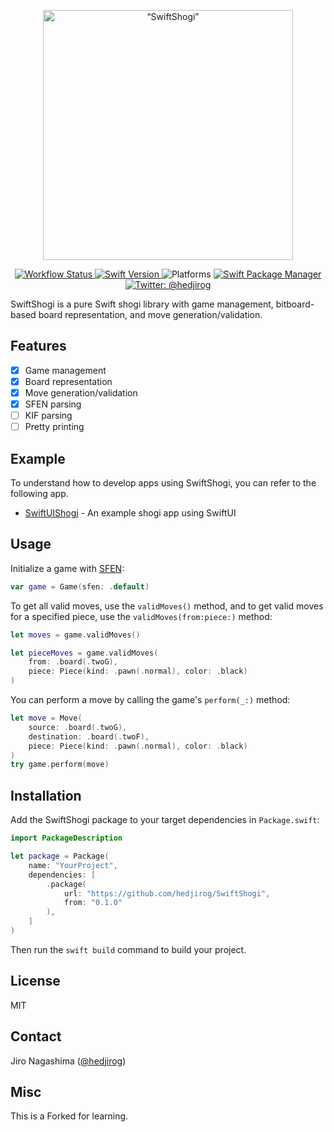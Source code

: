 <p align="center">
    <img src="Logo.png" width="400" max-width="90%" alt=“SwiftShogi” />
</p>

<p align="center">
    <a href="https://github.com/hedjirog/SwiftShogi/actions">
        <img src="https://github.com/hedjirog/SwiftShogi/workflows/CI/badge.svg" alt="Workflow Status" />
    </a>
    <a href="https://swift.org/download/">
        <img src="https://img.shields.io/badge/swift-5.1-orange.svg" alt="Swift Version" />
    </a>
    <img src="https://img.shields.io/badge/platforms-iOS%20%7C%20macOS%20%7C%20tvOS%20%7C%20watchOS%20%7C%20Linux-333333.svg?style=flat" alt="Platforms" />
    <a href="https://swift.org/package-manager">
        <img src="https://img.shields.io/badge/swiftpm-compatible-brightgreen.svg?style=flat" alt="Swift Package Manager" />
    </a>
    <a href="https://twitter.com/hedjirog">
        <img src="https://img.shields.io/badge/twitter-@hedjirog-blue.svg?style=flat" alt="Twitter: @hedjirog" />
    </a>
</p>

SwiftShogi is a pure Swift shogi library with game management, bitboard-based board representation, and move generation/validation.

## Features

- [x] Game management
- [x] Board representation
- [x] Move generation/validation
- [x] SFEN parsing
- [ ] KIF parsing
- [ ] Pretty printing

## Example

To understand how to develop apps using SwiftShogi, you can refer to the following app.

- [SwiftUIShogi](https://github.com/hedjirog/SwiftUIShogi) \- An example shogi app using SwiftUI

## Usage

Initialize a game with [SFEN](https://en.wikipedia.org/wiki/Shogi_notation#SFEN):

```swift
var game = Game(sfen: .default)
```

To get all valid moves, use the `validMoves()` method, and to get valid moves for a specified piece, use the `validMoves(from:piece:)` method:

```swift
let moves = game.validMoves()

let pieceMoves = game.validMoves(
    from: .board(.twoG),
    piece: Piece(kind: .pawn(.normal), color: .black)
)
```

You can perform a move by calling the game's `perform(_:)` method:

```swift
let move = Move(
    source: .board(.twoG),
    destination: .board(.twoF),
    piece: Piece(kind: .pawn(.normal), color: .black)
)
try game.perform(move)
```

## Installation

Add the SwiftShogi package to your target dependencies in `Package.swift`:

```swift
import PackageDescription

let package = Package(
    name: "YourProject",
    dependencies: [
        .package(
            url: "https://github.com/hedjirog/SwiftShogi",
            from: "0.1.0"
        ),
    ]
)
```

Then run the `swift build` command to build your project.

## License

MIT

## Contact

Jiro Nagashima ([@hedjirog](https://twitter.com/hedjirog))


## Misc
This is a Forked for learning.
